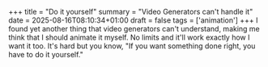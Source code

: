 +++
title = "Do it yourself"
summary = "Video Generators can't handle it"
date = 2025-08-16T08:10:34+01:00
draft = false
tags = ['animation']
+++
I found yet another thing that video generators can't understand, making me think that I should animate it myself.
No limits and it'll work exactly how I want it too. It's hard but you know,
"If you want something done right, you have to do it yourself."
